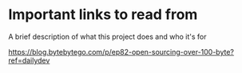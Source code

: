 
# Important links to read from

A brief description of what this project does and who it's for

https://blog.bytebytego.com/p/ep82-open-sourcing-over-100-byte?ref=dailydev
